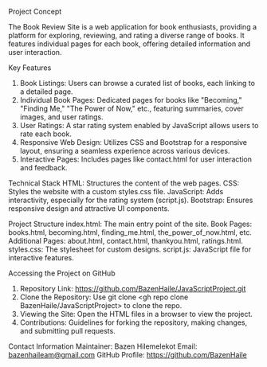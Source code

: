 Project Concept

The Book Review Site is a web application for book enthusiasts, providing a platform for exploring, reviewing, and rating a diverse range of books. It features individual pages for each book, offering detailed information and user interaction.

Key Features

1.	Book Listings: Users can browse a curated list of books, each linking to a detailed page.
2.	Individual Book Pages: Dedicated pages for books like "Becoming," "Finding Me," "The Power of Now," etc., featuring summaries, cover images, and user ratings.
3.	User Ratings: A star rating system enabled by JavaScript allows users to rate each book.
4.	Responsive Web Design: Utilizes CSS and Bootstrap for a responsive layout, ensuring a seamless experience across various devices.
5.	Interactive Pages: Includes pages like contact.html for user interaction and feedback.

Technical Stack
HTML: Structures the content of the web pages. 
CSS: Styles the website with a custom styles.css file. 
JavaScript: Adds interactivity, especially for the rating system (script.js). 
Bootstrap: Ensures responsive design and attractive UI components.

Project Structure
index.html: The main entry point of the site. 
Book Pages: books.html, becoming.html, finding_me.html, the_power_of_now.html, etc. Additional Pages: about.html, contact.html, thankyou.html, ratings.html. 
styles.css: The stylesheet for custom designs. 
script.js: JavaScript file for interactive features.

Accessing the Project on GitHub
1.	Repository Link: https://github.com/BazenHaile/JavaScriptProject.git
2.	Clone the Repository: Use git clone <gh repo clone BazenHaile/JavaScriptProject> to clone the repo.
3.	Viewing the Site: Open the HTML files in a browser to view the project.
4.	Contributions: Guidelines for forking the repository, making changes, and submitting pull requests.


Contact Information
Maintainer: Bazen Hilemelekot 
Email: bazenhaileam@gmail.com 
GitHub Profile: https://github.com/BazenHaile

